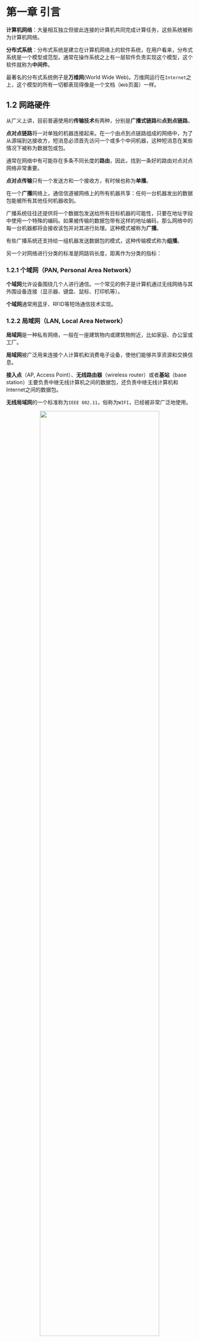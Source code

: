 # 第一章 引言

**计算机网络**：大量相互独立但彼此连接的计算机共同完成计算任务，这些系统被称为计算机网络。

**分布式系统**：分布式系统是建立在计算机网络上的软件系统，在用户看来，分布式系统是一个模型或范型。通常在操作系统之上有一层软件负责实现这个模型，这个软件就称为**中间件**。

最著名的分布式系统例子是**万维网**(World Wide Web)。万维网运行在`Internet`之上，这个模型的所有一切都表现得像是一个文档（`Web`页面）一样。


## 1.2 网路硬件

从广义上讲，目前普遍使用的**传输技术**有两种，分别是**广播式链路**和**点到点链路**。

**点对点链路**将一对单独的机器连接起来。在一个由点到点链路组成的网络中，为了从源端到达接收方，短消息必须首先访问一个或多个中间机器，这种短消息在某些情况下被称为数据包或包。

通常在网络中有可能存在多条不同长度的**路由**，因此，找到一条好的路由对点对点网络非常重要。

**点对点传输**只有一个发送方和一个接收方，有时候也称为**单播**。

在一个**广播**网络上，通信信道被网络上的所有机器共享：任何一台机器发出的数据包能被所有其他任何机器收到。

广播系统往往还提供将一个数据包发送给所有目标机器的可能性，只要在地址字段中使用一个特殊的编码。如果被传输的数据包带有这样的地址编码，那么网络中的每一台机器都将会接收该包并对其进行处理。这种模式被称为**广播**。

有些广播系统还支持给一组机器发送数据包的模式，这种传输模式称为**组播**。

另一个对网络进行分类的标准是网路钩长度，距离作为分类的指标：

### 1.2.1 个域网（PAN, Personal Area Network）

**个域网**允许设备围绕几个人进行通信。一个常见的例子是计算机通过无线网络与其外围设备连接（显示器、键盘、鼠标、打印机等）。

**个域网**通常用蓝牙、RFID等短场通信技术实现。

### 1.2.2 局域网（LAN, Local Area Network）

**局域网**是一种私有网络，一般在一座建筑物内或建筑物附近，比如家庭、办公室或工厂。

**局域网**被广泛用来连接个人计算机和消费电子设备，使他们能够共享资源和交换信息。

**接入点**（AP, Access Point）、**无线路由器**（wireless router）或者**基站**（base station）主要负责中继无线计算机之间的数据包，还负责中继无线计算机和Internet之间的数据包。

**无线局域网**的一个标准称为`IEEE 802.11`，俗称为`WIFI`，已经被非常广泛地使用。

<div align = center>
<img src = "https://img-blog.csdnimg.cn/20191001153033123.png" width = "80%">
<div align = left>

**有线局域网使**用了各种不同的传输技术，它们大多使用铜线或光线作为传输介质。

许多**有线局域网**的拓扑结构是以点到点链路为基础。俗称**以太网**（Ethernet）的`IEEE 802.3`是现如今最常用的一种有线局域网。

上图右边是一个**交换式以太网**的拓扑例子，其中每台计算机按照以太网协议规定的方式运行，通过一条点到点链路连接到一个盒子，这个盒子被称为**交换机**。

**虚拟局域网（VLAN）**是一组逻辑上的设备和用户，这些设备和用户并不受物理位置的限制，可以根据功能、部门及应用等因素将它们组织起来，相互之间的通信就好像它们在同一个网段中一样，由此得名虚拟局域网。

### 1.2.3 城域网（MAN, Metropolitan Area Network）

**城域网**的范围可以覆盖一个城市，最有名的城域网例子是许多城市都有的有线电视网。

下图是一个基于有线电视的城域网的结构图：

<div align = center>
<img src = "https://img-blog.csdnimg.cn/20191001154342864.png" width = "80%">
<div align = left>

从上图可以看到，电视信号和Internet流量都先被送到一个集中式线缆前端（cable headend），然后再分发到居民的家中。

**WiMAX**是一种城域网，它由最近发展的高速无线Internet催生而来，并且已经被标准化为`IEEE 802.16`。

### 1.2.4 广域网（WAN, Wide Area Network）

**广域网**的范围很大，它能跨越很大的地理区域，通常是一个国家、地区或者一个大陆。

下图是连接一个公司的三个办事处的广域网结构图：

<div align = center>
<img src = "https://img-blog.csdnimg.cn/20191001155118675.png" width = "80%">
  <div align = left>
    
其中，网络中的所有计算机被称为**主机（host）**，然后把连接这些主机的网络其余部分称为**通信子网**或者**子网**。

**子网**的工作是把信息从一个主机携带到另一个主机。

在大多数广域网中，子网由两个不同部分组成：**传输线路**和**交换元素**。

**传输线路**负责在及其之间移动比特，它们可以是铜线、光纤或者是无线链路。（大多数公司没有铺设自己的传输线路，因此，它们从电信公司租赁传输线路。）

**交换元素**或简称为**交换机**是专用的计算机，负责连接两条或两条以上的传输线路。当数据到达一条入境线路时，交换元素必须选择一条出境线路将数据转发出去。

这种负责交换的计算机在过去有各种不同的名称，现在最常用的名称是**路由器**。

**广域网**和**有线局域网**的区别通常由如下几点：
- 通常广域网中，主机和子网是由不同的人拥有和经营。
- 广域网中路由器通常连接不同类型的网络技术。例如，办公室内部网络可能是以太网，而长途传输线路可能是SONET链路.
- 广域网的子网可以连接单个计算机，就像局域网中一样，或者连接到整个局域网。

下面是两种不同类型的广域网：

**第一种广域网**，公司并不租赁专用的传输线路，而是把自己的办事处连接到Internet。这种方式下，办事处之间可以通过虚拟链路相互连接，而这些链路使用了底层Internet的容量。这种方式称为**虚拟专用网络**(VPN, Virtual Private Network)。

相比租赁专线，VPN具有虚拟化的一贯优势，它提供了重用某种资源（Internet连接）的灵活性。VPN也有虚拟化的一般缺点，即缺乏对底层资源的控制。采用专用线路能获得的容量是明确的，而使用VPN，所走的里程数可能会随Internet服务的变化而有所不同。

<div align = center>
<img src = "https://img-blog.csdnimg.cn/20191001164029933.png" width = "80%">
<div align = left>
    
**第二种广域网**，子网由不同的公司负责运营。子网运营者称为**网络服务提供商**（network service privider），公司办事处是它的客户。子网运营者还与Internet的其他网络相连。这样的子网运营商称为**Internet服务提供商**(ISP, Internet Service Provider)，相应的子网称为**ISP网络**。

<div align = center>
<img src = "https://img-blog.csdnimg.cn/20191001164503105.png" width = "80%">
<div align = left>
  
 ### 1.2.5 互联网络
 
一组相互连接的网络称为**互联网络**或**互联网**。

全球范围的**因特网**(Internet)通常用首字母大写来表示。Internet使用ISP网络来连接各种各样的企业网络、家庭网络和许多其他网络。

 ## 1.3 网络软件
 
 ### 1.3.1 协议层次结构
 
 为了降低网络设计的复杂性，绝大多数网络都组织成一个**层次栈**或**分级栈**，每一层都建立在其下一层的基础之上。
 
 一个机器上的第n层与另一台机器上的第n层进行对话，该对话中使用的规则和约定统称为第n层**协议**。
 
 不同机器上构成相应层次的实体称为**对等体**。这些对等体可能是软件过程、硬件设备，或者甚至是人类。
 
 在每一对相邻层次之间的是**接口**，接口定义了下层向上层提供哪些原语操作和服务。
 
 **层**和**协议**的集合称为**网络体系结构**。网络体系结构的规范必须包含足够的信息，以便实现着为每一层编写的程序或者设计的硬件能遵守有关的协议。
 
 一个特定的系统所使用的一组协议，即每一层一个协议，称为**协议栈**。
 
 ### 1.3.2 层次设计问题
 
 从接收到的信息中发现错误所用的一种机制是**检错编码**；然后重新传输接收到的不正确信息，直到它被正确接收为止。
 
 从最初收到的可能不正确的比特中恢复正确的消息的机制为**纠错**。
 
 这两种机制的工作都需要在被传的信息中添加冗余信息。这些冗余信息被较底层次用来保障数据包在个别链路上的正确传输，也可被较高层次用来检测接收到的数据包是否包含了正确的内容。
 
 **路由**：另一个可靠性问题是找到通过网络的工作路径。在源和目的地之间经常存在多条路径，而且在一个大型网络中可能由一些链路或路由偶尔发生故障。网络应该能够自动做出路由决策来找到一条可行的路径。
 
 由于网络上有许多计算机，每一层在特定的消息中都需要一种机制来标识发送方和接收方。这种机制在下层和高层分别称为**寻址**和**命名**。
 
 **统计复用**：许多网络设计根据主机的短期需求变化动态共享网络带宽，而不是给每个主机分配可能用也可能不会用的固定比例带宽。
 
 ### 1.3.3 面向连接与无连接服务
 
 **面向连接的服务**是按照电话系统建模的。这种连接最本质的方面在于它像一个管道：发送方把对象（数据位）压入管道的一端，接收方在管道的另一端将它们取出来。在绝大多数情况下，数据位保持原来的顺序，所以数据位都会按照发送的顺序到达。
 
 **面向无连接的服务**是按照邮政系统建模的。每个报文（信件）都携带了完整的目标地址，每个报文都由系统中的中间结点路由，而且路由独立于后续报文。
 
 如果中间结点只能在收到报文的全部内容之后再将该报文发送给下一个结点，那么称这种处理方式为**存储-转发交换**。有别于此的另一种处理方式是在报文还没有被全部接收完毕之间就向下一个节点传输，这种处理方式称为**直通式交换**。
 
 通常来说，当两个报文被发往同一个目的地时，首先被发送的报文将会先到达。然而，先发送的报文可能被延迟，因而后发送的报文比它先到达，这种情况也是有可能发生。
 
最适合用可靠的**面向连接服务**的一种典型情形是**文件传输**。文件的拥有者希望保证所有的数据位都能够正确地到达接收方，而且到达的顺序与发送的顺序相同。

可靠的面向连接服务有两个细微的**变异形式**：**报文序列**和**字节流**。

**报文序列**：报文的边界始终得到保持。发送两个1024字节的报文，收到的仍然是两个独立的长度为1024字节的报文，而绝不可能变成一个长度为2048字节的报文。

**字节流**：该连接只是一个字节流，没有任何报文边界。当2048个字节到达接收方时，接收方无法判断发送方发出的是一个长度为2048字节的报文，还是两个长度为1024字节的报文。

不可靠的无连接服务通常称为**数据报服务**，它与电报服务非常类似，一般不会给发送方反馈任何确认消息。尽管它是不可靠的，但在大多数网络中这是一种占主导地位的传输形式。

在其他情形下，的确需要这种无需建立连接就可发送一个报文的便利性，但是可靠性仍然是基本需求。**有确认的数据包服务**就是为这些应用提供的一类服务。

还有另一种服务是是**请求-应答服务**。这种服务中，发送方传输一个包含了某个请求的数据报；接收方以一个包含了请求结果的应答数据作为反馈。

### 1.3.4 服务原语

一个服务由一组**原语**正式说明，用户进程通过这些原语（操作）来访问该服务。

原语告诉服务要执行某个动作，或者将对等实体所执行的动作报告给用户。如果**协议栈**位于操作系统中（大多数情况是这样的），则这些服务原语通常是一些**系统调用**。这些系统调用会陷入**内核模式**，然后在内核模式中取代操作系统来控制机器发送必要的数据包。

面向连接服务的原语与无连接服务的原语是不同的。下面是一个简单地服务原语例子，可以实现一个可靠的字节流：

<div align = center>
<img src = "https://img-blog.csdnimg.cn/20191001180615665.png" width = "50%">
<div align = left>
下面是一个由确认数据报服务的简单协议实现的原理图：
<div align = center>
<img src = "https://img-blog.csdnimg.cn/20191001182728770.png" width = "80%">
<div align = left>
 
 当然，实际情况下不会这么简单，很多地方都有可能出现错误情况，例如时间顺序可能出错（CONNECT在LISTEN之前完成）、数据包可能会丢失等。
 
 ### 1.3.5 服务与协议的关系
 
 **服务**是指某一层向它上一层提供的一组原语（操作）。服务定义了该层准备代表其用户执行哪些操作，但是它并不涉及如何实现操作。服务与两层之间的接口有关，低层是服务提供者，而上层是服务用户。
 
 **协议**是一组规则，规定了同一层上对等实体之间所交换的数据包或者报文的格式和含义。对等实体利用协议来实现它们的服务定义，它们可以自由地改变协议，只要不改变呈现给他们用户的服务即可。
 
 下图是服务与协议的关系：
 
 <div align = center>
  <img src = "https://img-blog.csdnimg.cn/20191001192844492.png" width = "60%">
  <div align = left>

## 1.4 参考模型

### 1.4.1 OSI参考模型

OSI模型如下图所示，该模型基于国际标准化组织（ISO, International Standards Organization）的提案，作为各层协议迈向国际标准化的第一步。

<div align = center>
  <img src = "https://img-blog.csdnimg.cn/2019100216415613.png" width = "80%">
  <div align = left>
 
上述模型称为ISO的**开放系统互连**（OSI, Open Systems Interconnection）参考模型。

值得注意的是，OSI参考模型本身并不是一个网络体系结构，因为它并没有定义每一层的服务和所用的协议。

**第一层 物理层**

**物理层**关注在一条通信信道上传输原始比特。设计问题必须确保当一方发送了比特1时，另一方收到的也是比特1。这里的典型问题包括用什么电子信号来表示1和0、一个比特持续多少纳秒、传输是否可以在两个方向上同时进行、初始连接如何建立、当双方结束之后如何撤销连接、网络连接器有多少针以及每一针的用途是什么。

**第二层 数据链路层**

**数据链路层**的主要任务是将一个原始的传输设施转变成一条没有漏检传输错误的线路。数据链路层完成这项任何的做法是将真实的错误掩盖起来，使得网络层看不到。为此，发送方将输入的数据拆分成**数据帧**，然后顺序发送这些数据帧。一个数据帧通常为几百个或者几千个字节长。如果服务是可靠的，则接收方必须确认正确收到的每一帧，即给发送方发回一个**确认帧**。

数据链路层（和大多数高层都存在）的另一个问题是如何避免一个快速发送方用数据“淹没”一个慢速接收方。因此，往往需要一种流量调节机制，以便让发送方直到接收方何时可以接收更多的数据。

广播式网络的数据链路层还有另一个问题：如何控制对共享信道的访问。数据链路层的一个特殊字层，即**介质访问控制子层**，就是专门处理这个问题的。

**第三层 网络层**

**网络层**的主要功能是控制子网的运行。一个关键的设计问题是如何将数据包从源端路由发送到接收方。**路由**可以建立在静态表的基础上，这些表相当于网络内部“布线”，而且很少会改变；或者，更常见的情况是路由可以自动更新，以此来避免网络中的故障组件。路由也可以在每次回话开始时就确定下来，比如登录到另一台远程机器上。最后，路由可以是高度动态的，针对每一个数据包都重新确定路径，以便反映网络当前的负载情况。

如果有太多的数据包同时出现在一个子网中，那么这些数据包彼此之间会相互阻碍，从而形成传输瓶颈。处理拥塞也是网络层的责任，一般要和高层协议结合起来综合处理拥塞才有效，高层协议必须适应它们注入网络中的负载。更普遍的是网络所提供的服务质量（延迟、传输时间、抖动等）也是网络层的问题。

当一个数据包必须从一个网络传输到另一个网络才能达到它的目的地时，可能会发生许多问题。比如，第二个网络所使用的寻址方案可能与第一个网络不同；第二个网络可能无法接受这个数据包，因为它太大了；两个网络所使用的协议也可能不一样，等等。网络层应该解决所有这些问题，从而允许异构网络相互连接成为互联网络。

在广播式网络中，路由问题比较简单，所有网络层往往比较单薄，甚至根本不存在。

**第四层 传输层**

**传输层**的基本功能是接收来自上一层的数据，在必要的时候把这些数据分割成较小的单元，然后把这些数据单元传递给网络层，并且保证这些数据单元正确地到达另一端。而且，所有这些工作都必须高效率同时以一种上下隔离的方式完成，即随着时间的推移导致底层硬件技术不可避免地发生改变时，对上面各层是透明的。

传输层还决定了向会话层，因而是实际的最终网络用户提供哪种类型的服务。其中最为常见的传输连接是一个完全无错的点到点信道，此信道按照原始发送的顺序来传输报文或者字节数据。然而，其他类型的传输服务也有可能，例如传输独立的报文但不保证传送的顺序、将报文广播给多个目标结点等。服务的类型是在建立连接时就确定下来的。

传输层是真正的端到端的层，它至始至终将数据从源端携带到接收方。换句话说，源机器上的一个程序利用报文头和控制信息与目标机器上的一个类型程序进行会话。在其下面的各层，每个协议涉及一台机器与它的直接邻居，而不涉及最终的源机器和目标机器，即源机器和目标机器可能被多个中间路由隔离了。

第1-3层是链式的，而第4-7层是端到端的，二者的区别如上图所示。

**第五层 会话层**

**会话层**允许不同机器上的用户建立会话。会话通常提供各种服务，包括**对话控制**、**令牌管理**，以及**同步功能**。

**第六层 表示层**

**表示层**以下的各层最关注的的是如何传递数据位，而**表示层**关注的是所传递信息的语法和语义。不同的计算机可能由不沟通的内部数据表示法，为了让这些计算机能够进行通信，它们所交换的数据结构必须以一种抽象的方式来定义，同时还应该定义一种“线上”使用的标准编码方式。表示层管理这些抽象的数据结构，并允许定义和交换更高层的数据结构。

**第七层 应用层**

**应用层**包含了用户需要的各种各样的协议。一个得到广泛使用的应用协议是**超文本传输协议**（HTTP），它是**万维网**的基础。当浏览器需要一个Web页面时，它通过HTTP将所要的页面的名字发送给服务器，然后服务器将页面发回给浏览器。其他的一些应用协议可用于文件传输、电子邮件以及网络新闻等。

### 1.4.2 TCP/IP参考模型

**TCP/IP参考模型**是另一个参考模型，它不仅被所有广域计算机网络的鼻祖`ARPANET`所采用，而且被其继任者--全球范围的`Internet`所使用。

`ARPANET`是由美国国防部资助的一个研究性网络。它通过租用的电话线，将几百所大学和政府部门的计算机设备连接起来。后来当卫星和无线网络也要加入时，发现原来的协议在与它们互联时遇到了很大的麻烦，因而需要一种新的参考体系模型。

所以，以无缝的方式将多个网络连接起来是从一开始就指定的主要目标之一。这个体系结构后来称为**TCP/IP参考模型**

<div align = center>
<img src = "https://img-blog.csdnimg.cn/20191003083829942.png" width = "70%">
<div align = left>
  
 如上图所示，**TCP/IP**模型只有四层：链路层、网络层、传输层、引用层。
 
 **链路层**
 
 `TCP/IP`参考模型选择了数据包交换网络，它以一个可运行在不同网络之上的无连接网络层为基础。模型中的最底层是**链路层**，该层描述了链路必须完成什么功能才能满足无连接的互联网络层的需求，比如串行线和经典以太网链路。这不是真正意义上的一个层，而是主机与传输线路之间的一个接口。
 
 **互联网层**
 
 **互联网层**是将整个网络体系结构贯穿在一起的关键层。它大致对应于OSI的网络层，该层的任务是允许主机将数据包注入到任何网络，并且让这些数据包独立地到达接收方。甚至数据包的到达顺序与它们被发送的顺序不同，这这种情况下，如果需要按序递交数据，那么重新排列这些数据包的任务由高层来负责完成。
 
 **互联网层**定义了官方的数据包格式和协议，该协议称为**因特网协议**（IP, Iternet Protocol），与之相伴的还有一个辅助协议，称为**因特网控制报文协议**（ICMP, Internet Control Message Protocol）。互联网层的任务是将IP分组投递到它们该去的地方。很显然，数据包的路由是这里最主要的问题，同时该层还要考虑拥塞控制问题。
 
**传输层**

在`TCP/IP`模型中位于互联网层之上的那一层现在通常称为**传输层**。它的设计目标是允许源主机和目标主机上的对等实体进行对话。这里定义了两个端到端的传输协议。

第一个是**传输控制协议**（TCP, Transport Control Protocol），它是一个可靠的、面向连接的协议，允许从一台机器发出的字节流正确无误地交付到互联网的另一台机器。它把输入的字节流分割成离散的报文，并把每个报文传递给互联网层。在目标机器，接受TCP进程把接收到的报文重新分配到输出流中。TCP还负责处理流量控制，以便确保一个快速的发送方不会因发送太多的报文而淹没一个处理能力跟不上的慢速接收方。

第二个是**用户数据报协议**（UDP, User Datagram Protocol），它是一个不可靠的、无连接协议，适用于那些不想要TCP的有序性或流量控制功能，宁可自己提供这些功能的应用程序。UDP被广泛应用于哪些一次性的基于客户机-服务器类型的“请求-应答”查询应用，以及哪些及时交付比精确交付更加重要的应用，比如传输语音或者视频。

**应用层**

TCP/IP模型并没有会话层和表示层，因为当时感觉并不需要这两层。相反，应用层简单包含了所需的任何会话和表示功能。

**应用层**包含了所有的高层协议。最早的高层协议包括虚拟终端协议（**TELNET**）、文件传输协议（**FTP**）和电子邮件协议（**SMTP**）等。此外，应用层还包含其他很多重要的协议，包括将主机名字映射到它们网络地址的域名系统（DNS, Domain Name System）、用于获取万维网页面的`HTTP`以及用于传输诸如语音或者电影等实时媒体的`RTP`等。

<div align = center>
<img src = "https://img-blog.csdnimg.cn/20191003090740271.png" width = "60%">
<div align = left>
  
### 1.4.4 OSI参考模型和TCP/IP参考模型的比较

OSI和TCP/IP参考模型有很多共同点。两者都以协议栈概念为基础，并且协议栈中的协议彼此相互独立。除此之外，两个模型中各个层的功能也大致相似。例如，在两个模型中，传输层以及以上各层都为希望通信的进程提供了一种端到端的独立于网络的传输服务。这些层组成了传输服务提供者。而且，在这两个模型中，传输层之上的各层都是传输服务的用户，并且使面向应用的。

OSI模型的核心是如下3个概念：
- (1) 服务
- (2) 接口
- (3) 协议

每一层都为它的上一层执行某些服务。服务定义说明了该层是做什么的，而不是上一层实体如何访问这一层，或这一层是如何工作的。

每一层的接口告诉它上面的进程如何访问本层。它规定了有哪些参数，以及结果是什么。但它并没有说明本层内部是如何工作。

最后，每一层用到的对等协议是本层自己内部的事情。它可以使用任何协议，只要它能够完成任务就行。它可以随意地改变协议，而不会影响它上面的各层。

最初，TCP/IP模型并没有明确区分服务、接口和协议，尽管人们试图对它进行改进以使它更像OSI。例如，互联网层提供的真正服务只有发送IP数据包和接收IP数据包。因此，OSI模型中的协议比TCP/IP模型中的协议有更好的隐蔽性，当技术发生变化时OSI模型中的协议相对更容易被新协议所替换。这种技术改变的透明性就是最初采用分层协议的主要目的之一。

OSI参考模型在协议发明之前就已经产生了。这种顺序意味着OSI模型不会偏向于任何一组特定的协议，这个事实使得OSI模型更具有通用性。但这种做法也有缺点，那就是设计者在这方面没有太多的经验，因此对于每一层应该设置哪些功能没有特别好的主意。

ISO模型的网络层同时支持无连接和面向连接的通信，但是传输层只支持面向连接的通信，这是由该层的特点所决定的（因为传输服务对于用户时可见的）。TCP/IP模型在网络层只支持一种模式（无连接），但是在传输层同时支持两种通信模式，这样可以给用户一个选择的机会。这种选择机会对于简单地“请求-应答”协议特别重要。

### 1.4.5 ISO模型和协议的评判

### 1.4.6 TCP/IP参考模型的评判

`TCP/IP`模型和协议也有自己的问题：

第一，该模型并没有明确区分服务、接口和协议的概念。

第二，TCP/IP模型一点也不通用，它并不适合用来描述TCP/IP以外的任何其他协议栈。例如，试图使用TCP/IP模型来描述蓝牙是完全不可能的。

第三，在分层协议的上下文中，链路层并不是通常意义上的一层。它是一个接口（位于网络层和数据链路层之间），而接口和层的区别非常重要。

第四，TCP/IP模型并没有区分物理层和数据链路层。这是两个完全不同的层。物理层必须要考虑铜线、光纤和无线通信的传输特征；而数据链路层的任务则是确定帧的开始和结束，并且按照所需的可靠程度把帧的一边发送到另一边。一个正确的模型应该包括这两个独立的层，TCP/IP模型没有这样做。

最后，尽管IP和TCP协议进行了仔细的设计，并且很好地实现了，但是还有很多其他协议是自主形成的，通常这些协议被开发出来后被免费发布，因而得到了广泛的应用，在用户中的低位根深蒂固，导致其他协议难以取而代之。但是随着时间的推移，现在这些协议反而形成了一种障碍。例如，虚拟终端协议TELNET最初是为每秒10个字符的机械电传打字中断设计的，它无法识别图形用户界面和鼠标。然后，30年之后它仍然在广泛使用。

## 1.5 网络实例



### 1.5.1 因特网

**因特网**（Internet）并不是单个网络，而是大量不同网络的集合，这些网络使用特定的公共协议，并提供特定的公共服务。Internet是一个不同寻常的系统，它不是由任何人规划出来的，也不受任何人控制。

### 1.5.2 第三代移动电话网络

在过去的40年间伴随着巨大的增长，移动电话网络的体系结构发生了很大变化。

第一代移动电话系统以连续变化的（模拟信号）而非（数字）序列来传输语音通话。**高级移动电话**（AMPS, Advanced Mobile Phone Sysetem）是一种得到广泛使用的第一代系统，于1982年在美国部署。

第二代移动电话系统从模拟传输切换到以数字形式传输语音通话，不仅增加了容量，安全性得到了提高，而且还提供了短信服务。1991年开始部署的**全球移动通信系统**（GSM, Global System for Mobile communications）已成为实际上应用最广泛的移动电话系统，它属于2G系统。

第三代或3G系统最初在2001年得到部署，他能同时提供数字语音和宽带数字数据服务。关于3G有很多行业属于和很多不同的标准可供选择。3G由ITU（一个国家标准化组织）松散定义为：为行驶中的车辆提供384kbps的传输速率，为静止或步行的用户提供至少2Mbps的传输速率。**通用移动通信系统**（UMTS, Universal Mobile Telecommunications System）也称为**宽带码分多址**（WCDMA, Wideband Code Division Multiple Access），是主要的3G系统，目前正在全球范围内迅速部署。它可以提供高达14Mbps的下行链路和近6Mbps的上行链路。

3G系统和之前的2G和1G系统一样，稀缺的资源依然是无线电频谱。政府给移动电话网络运营商发送使用部分频谱的许可，一般采用的方式是频谱拍卖，网路运营商投标竞拍。拥有一块得到授权的频谱更易于系统设计和运营，因为不允许其他运营商在该频谱上传输，但这种授权往往耗资巨大。

由于频谱稀缺，从而导致了蜂窝网络的设计如下图所示：
<div align = center>
<img src = "https://img-blog.csdnimg.cn/20191003102422902.png" width = "60%">
<div align = left>

为了管理用户与用户之间的无线电干扰，系统的覆盖区域别分成一个个蜂窝。在一个蜂窝内，为用户分配相互不干扰的信道，而且分配的信道对相邻蜂窝也不能烦扰太大。这样的频率分配方法使得相邻蜂窝中的频谱得以很好的重复利用，即频率重用，从而增加了整个网络的容量。

在1G系统中，每个语音通话在特定的频段上进行，所用的频率都要经过仔细选择，使得它们不与邻近蜂窝使用的频率发送冲突。在这种方式下，一个给定的频率只能一次被几个蜂窝重用。

现代的3G系统允许每个蜂窝使用全部的频率，但以一种允许相邻蜂窝之间存在可接受干扰程度的方式来分配频率。蜂窝的设计有许多变异方式，其中过包括在蜂窝发射塔上使用定向或扇面天线来进一步减少蜂窝之间的频率干扰，但其基本设计思路是相同的。

移动电话网络的体系结构与Internet体系结构完全不同。它由几部分组成，下图显示了一个简化版的UMTS体系结构：

<div align = center>
<img src = "" width = "60%">
<div align = left>
    
